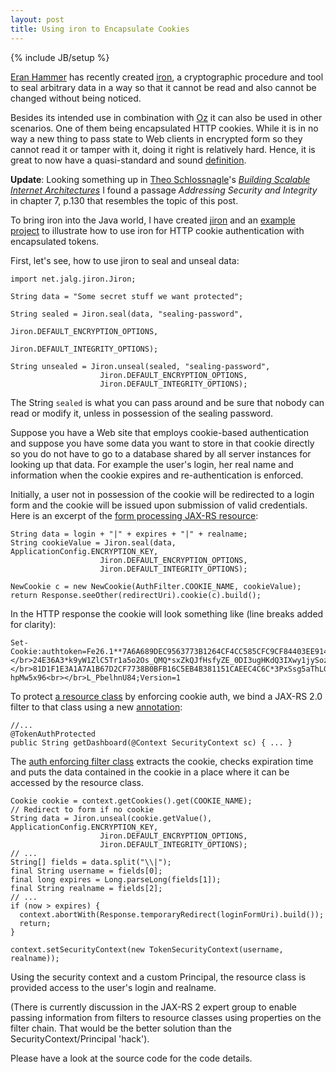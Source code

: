 ```yaml
---
layout: post
title: Using iron to Encapsulate Cookies
---
```

{% include JB/setup %}

[Eran Hammer](http://hueniverse.com) has recently created [iron](https://github.com/hueniverse/iron), a cryptographic procedure and tool to seal arbitrary data in a way so that it cannot be read and also cannot be changed without being noticed.

Besides its intended use in combination with [Oz](https://github.com/hueniverse/oz) it can also be used in other scenarios. One of them being encapsulated HTTP cookies. While it is in no way a new thing to pass state to Web clients in encrypted form so they cannot read it or tamper with it, doing it right is relatively hard. Hence, it is great to now have a quasi-standard and sound [definition](https://github.com/hueniverse/iron#introduction).

**Update**: Looking something up in [Theo Schlossnagle](https://twitter.com/postwait)'s [_Building Scalable Internet Architectures_](http://omniti.com/writes/scalable-internet-architectures) I found a passage _Addressing Security and Integrity_ in chapter 7, p.130 that resembles the topic of this post.


To bring iron into the Java world, I have created [jiron](https://github.com/algermissen/jiron) and an [example project](https://github.com/algermissen/iron-cookie) to illustrate how to use iron for HTTP cookie authentication with encapsulated tokens.

First, let's see, how to use jiron to seal and unseal data:


    
    
    import net.jalg.jiron.Jiron;
    
    String data = "Some secret stuff we want protected";
    
    String sealed = Jiron.seal(data, "sealing-password",
                                            Jiron.DEFAULT_ENCRYPTION_OPTIONS,
                                            Jiron.DEFAULT_INTEGRITY_OPTIONS);
       
    String unsealed = Jiron.unseal(sealed, "sealing-password",
    					Jiron.DEFAULT_ENCRYPTION_OPTIONS,
    					Jiron.DEFAULT_INTEGRITY_OPTIONS);
    



The String `sealed` is what you can pass around and be sure that nobody can read or modify it, unless in possession of the sealing password.

Suppose you have a Web site that employs cookie-based authentication and suppose you have some data you want to store in that cookie directly so you do not have to go to a database shared by all server instances for looking up that data. For example the user's login, her real name and information when the cookie expires and re-authentication is enforced.

Initially, a user not in possession of the cookie will be redirected to a login form and the cookie will be issued upon submission of valid credentials. Here is an excerpt of the [form processing JAX-RS resource](https://github.com/algermissen/iron-cookie/blob/master/src/main/java/net/jalg/ironcookie/LoginResource.java):


    
    
    String data = login + "|" + expires + "|" + realname;
    String cookieValue = Jiron.seal(data, ApplicationConfig.ENCRYPTION_KEY,
    					Jiron.DEFAULT_ENCRYPTION_OPTIONS,
    					Jiron.DEFAULT_INTEGRITY_OPTIONS);
    
    NewCookie c = new NewCookie(AuthFilter.COOKIE_NAME, cookieValue);
    return Response.seeOther(redirectUri).cookie(c).build();
    



In the HTTP response the cookie will look something like (line breaks added for clarity):


    
    
    Set-Cookie:authtoken=Fe26.1**7A6A689DEC9563773B1264CF4CC585CFC9CF84403EE9143650D2EC2EE<br></br>24E36A3*k9yW1ZlC5Tr1a5o2Os_QMQ*sxZkQJfHsfyZE_0DI3ugHKdQ3IXwy1jySoz7GrKiTWU*9C58B956A11<br></br>81D1F1E3A1A7A1B67D2CF7738B0BFB16C5EB4B381151CAEEC4C6C*3PxSsg5aThLGvU2e8ItXfep-hpMw5x96<br></br>L_PbelhnU84;Version=1
    



To protect [a resource class](https://github.com/algermissen/iron-cookie/blob/master/src/main/java/net/jalg/ironcookie/DashboardResource.java) by enforcing cookie auth, we bind a JAX-RS 2.0 filter to that class using a new [annotation](https://github.com/algermissen/iron-cookie/blob/master/src/main/java/net/jalg/ironcookie/TokenAuthProtected.java):


    
    
    //...
    @TokenAuthProtected
    public String getDashboard(@Context SecurityContext sc) { ... }
    



The [auth enforcing filter class](https://github.com/algermissen/iron-cookie/blob/master/src/main/java/net/jalg/ironcookie/AuthFilter.java) extracts the cookie, checks expiration time and puts the data contained in the cookie in a place where it can be accessed by the resource class.


    
    
    Cookie cookie = context.getCookies().get(COOKIE_NAME);
    // Redirect to form if no cookie
    String data = Jiron.unseal(cookie.getValue(), ApplicationConfig.ENCRYPTION_KEY,
    					Jiron.DEFAULT_ENCRYPTION_OPTIONS,
    					Jiron.DEFAULT_INTEGRITY_OPTIONS);
    // ...
    String[] fields = data.split("\\|");
    final String username = fields[0];
    final long expires = Long.parseLong(fields[1]);
    final String realname = fields[2];
    // ...
    if (now > expires) {
      context.abortWith(Response.temporaryRedirect(loginFormUri).build());
      return;
    }
    
    context.setSecurityContext(new TokenSecurityContext(username, realname));
    



Using the security context and a custom Principal, the resource class is provided access to the user's login and realname.

(There is currently discussion in the JAX-RS 2 expert group to enable passing information from filters to resource classes using properties on the filter chain. That would be the better solution than the SecurityContext/Principal 'hack').

Please have a look at the source code for the code details.

